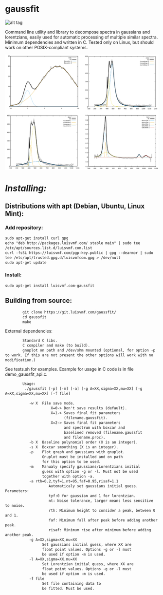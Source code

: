 # gaussfit
![alt tag](https://img.shields.io/badge/build-pass-green.svg)

Command line utility and library to decompose spectra in gaussians and lorentzians, easily used for automatic processing of multiple similar spectra. Minimum dependencies and written in C. Tested only on Linux, but should work on other POSIX-compliant systems.

![](screenshots/Examples.png)

# ***Installing:***

## Distributions with apt (Debian, Ubuntu, Linux Mint):
### Add repository:

	sudo apt-get install curl gpg
	echo "deb http://packages.luisvmf.com/ stable main" | sudo tee /etc/apt/sources.list.d/luisvmf.com.list
	curl -fsSL https://luisvmf.com/pgp-key.public | gpg --dearmor | sudo tee /etc/apt/trusted.gpg.d/luisvmfcom.gpg > /dev/null
	sudo apt-get update
### Install:

	sudo apt-get install luisvmf.com-gaussfit
 
## Building from source:
			git clone https://git.luisvmf.com/gaussfit/
   			cd gaussfit
			make

External dependencies:

			Standard C libs.
			C compiler and make (to build).
			gnuplot on path and /dev/shm mounted (optional, for option -p to work. If this are not present the other options will work with no modification.)

See tests.sh for examples. Example for usage in C code is in file demo_gaussfit_api.c.

			Usage:
			 ./gaussfit [-p] [-m] [-a] [-g A=XX,sigma=XX,mu=XX] [-g A=XX,sigma=XX,mu=XX] [-f file]

			   -w X  File save mode.
						 X=0-> Don't save results (default).
						 X=1-> Saves final fit parameters
						       (filename.gaussfit).
						 X=2-> Saves final fit parameters
						       and spectrum with boxcar and
						       baselined removed (filename.gaussfit
						       and filename.proc).
			   -b X  Baseline polynomial order (X is an integer).
			   -s X  Boxcar smoothing (X is an integer).
			   -p    Plot graph and gaussians with gnuplot.
					 Gnuplot must be installed and on path
					 for this option to be used.
			   -m    Manualy specify gaussians/Lorentzians initial
					 guess with option -g or -l. Must not be used
					 together with option -a.
			   -a rth=0.2,tyf=1,nt=95,faf=0.95,risaf=1.1
						Automaticaly set gaussians initial guess. Parameters:
						tyf:0 for gaussian and 1 for lorentzian.
						nt: Noise tolerance, larger means less sensitive to noise.
						rth: Minimum height to consider a peak, between 0 and 1.
						faf: Minimum fall after peak before adding another peak.
						risaf: Minimum rise after minimum before adding another peak.
			   -g A=XX,sigma=XX,mu=XX
					 Set gaussians initial guess, where XX are
					 float point values. Options -g or -l must
					 be used if option -m is used. 
			   -l A=XX,sigma=XX,mu=XX
					 Set Lorentzian initial guess, where XX are
					 float point values. Options -g or -l must
					 be used if option -m is used. 
			   -f file
					 Set file containing data to
					 be fitted. Must be used.


